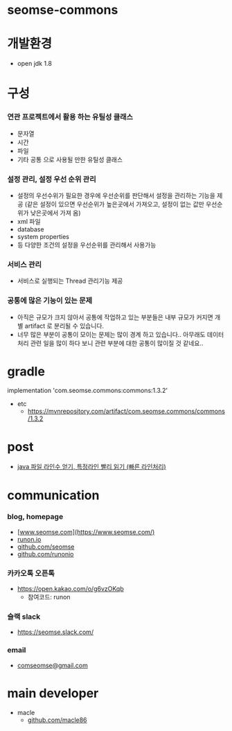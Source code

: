 # seomse-commons

# 개발환경
-   open jdk 1.8

# 구성
### 연관 프로젝트에서 활용 하는 유틸성 클래스
 - 문자열
 - 시간
 - 파일
 - 기타 공통 으로 사용될 만한 유틸성 클래스
 
### 설정 관리, 설정 우선 순위 관리
- 설정의 우선수위가 필요한 경우에 우선순위를 판단해서 설정을 관리하는 기능을 제공
  (같은 설정이 있으면 우선순위가 높은곳에서 가져오고, 설정이 없는 값만 우선순위가 낮은곳에서 가져 옴)
- xml 파일
- database
- system properties
- 등 다양한 조건의 설정을 우선순위를 관리해서 사용가능
 
### 서비스 관리
 - 서비스로 실행되는 Thread 관리기능 제공
 
### 공통에 많은 기능이 있는 문제
- 아직은 규모가 크지 않아서 공통에 작업하고 있는 부분들은 내부 규모가 커지면 개별 artifact 로 분리될 수 있습니다.
- 너무 많은 부분이 공통이 모이는 문제는 많이 경계 하고 있습니다.. 아무래도 데이터 처리 관련 일을 많이 하다 보니 관련 부분에 대한 공통이 많이질 것 같네요.. 
# gradle
implementation 'com.seomse.commons:commons:1.3.2'
- etc 
    - https://mvnrepository.com/artifact/com.seomse.commons/commons/1.3.2

# post
- [java 파일 라인수 얻기, 특정라인 빨리 읽기 (빠른 라인처리)](https://macle.dev/posts/java_file_fast_read_line/)
# communication
### blog, homepage
- [www.seomse.com](https://www.seomse.com/)
- [runon.io](https://runon.io)
- [github.com/seomse](https://github.com/seomse)
- [github.com/runonio](https://github.com/runonio)

### 카카오톡 오픈톡
 - https://open.kakao.com/o/g6vzOKqb
    - 참여코드: runon 

### 슬랙 slack
- https://seomse.slack.com/

### email
 - comseomse@gmail.com
 
 
# main developer
 - macle
    -  [github.com/macle86](https://github.com/macle86)
